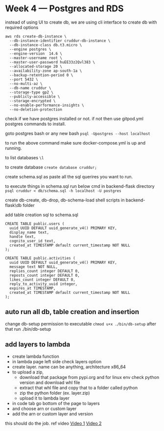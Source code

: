 # Week 4 — Postgres and RDS

instead of using UI to create db, we are using cli interface to create db with required options

```
aws rds create-db-instance \
  --db-instance-identifier cruddur-db-instance \
  --db-instance-class db.t3.micro \
  --engine postgres \
  --engine-version  14.6 \
  --master-username root \
  --master-user-password huEE33z2Qvl383 \
  --allocated-storage 20 \
  --availability-zone ap-south-1a \
  --backup-retention-period 0 \
  --port 5432 \
  --no-multi-az \
  --db-name cruddur \
  --storage-type gp2 \
  --publicly-accessible \
  --storage-encrypted \
  --no-enable-performance-insights \
  --no-deletion-protection
```

check if we have postgres installed or not. if not then use gitpod.yml postgres commands to install.

goto postgres bash or any new bash
` psql -Upostgres --host localhost `

to run the above command make sure docker-compose.yml is up and running.

to list databases ` \l `

to create database ` create database cruddur; `

create schema.sql as paste all the sql querires you want to run.

to execute things in schema.sql run below cmd in backend-flask directory
` psql cruddur < db/schema.sql -h localhost -U postgres `


create db-create, db-drop, db-schema-load shell scripts in backend-flask\db folder

add table creation sql to schema.sql 

```
CREATE TABLE public.users (
  uuid UUID DEFAULT uuid_generate_v4() PRIMARY KEY,
  display_name text,
  handle text,
  cognito_user_id text,
  created_at TIMESTAMP default current_timestamp NOT NULL
);
```

```
CREATE TABLE public.activities (
  uuid UUID DEFAULT uuid_generate_v4() PRIMARY KEY,
  message text NOT NULL,
  replies_count integer DEFAULT 0,
  reposts_count integer DEFAULT 0,
  likes_count integer DEFAULT 0,
  reply_to_activity_uuid integer,
  expires_at TIMESTAMP,
  created_at TIMESTAMP default current_timestamp NOT NULL
);
```

## auto run all db, table creation and insertion

change db-setup permission to executable 
` chmod u+x ./bin/db-setup `
after that run ./bin/db-setup


## add layers to lambda
- create lambda function
- in lambda page left side check layers option
- create layer. name can be anything, architecture x86_64
- to upload a zip, 
  - download that package from pypi.org and for linux env check python version and download whl file
  - extract that whl file and copy that to a folder called python
  - zip the python folder (ex. layer.zip)
  - upload it to lambda layer
- in code tab go bottom of the page to layers
- and choose arn or custom layer
- add the arn or custom layer and version

this should do the job.
ref video [Video 1](https://www.youtube.com/watch?v=_TUNZuvjyDQ)
[Video 2](https://www.youtube.com/watch?v=lrEAu75zhNI)